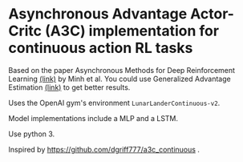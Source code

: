 # Asynchronous Advantage Actor-Critc (A3C) implementation for continuous action RL tasks

Based on the paper Asynchronous Methods for Deep Reinforcement Learning [(link)](https://arxiv.org/abs/1602.01783) by Minh et al. You could use Generalized Advantage Estimation [(link)](https://arxiv.org/abs/1506.02438) to get better results.

Uses the OpenAI gym's environment `LunarLanderContinuous-v2`. 

Model implementations include a MLP and a LSTM.

Use python 3.

Inspired by https://github.com/dgriff777/a3c_continuous .